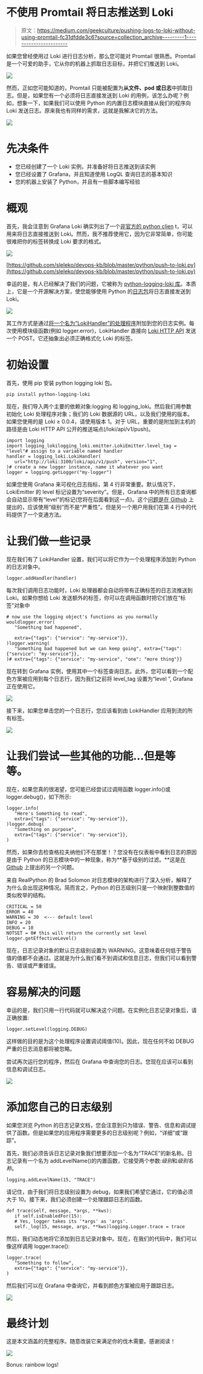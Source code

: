 # 不使用 Promtail 将日志推送到 Loki

> 原文：<https://medium.com/geekculture/pushing-logs-to-loki-without-using-promtail-fc31dfdde3c6?source=collection_archive---------1----------------------->

如果您曾经使用过 Loki 进行日志分析，那么您可能对 Promtail 很熟悉。Promtail 是一个可爱的助手，它从你的机器上抓取日志目标，并把它们推送到 Loki。

![](img/dfa20b573bd74d57195a0c99faba1d32.png)

然而，正如您可能知道的，Promtail 只能被配置为**从文件、pod 或日志**中抓取日志。但是，如果您有一个必须将日志直接发送到 Loki 的用例，该怎么办呢？例如，想象一下，如果我们可以使用 Python 的内置日志模块直接从我们的程序向 Loki 发送日志。原来我也有同样的需求，这就是我解决它的方法。

![](img/7372c943f00dcd9b710648a0aa559506.png)

# 先决条件

*   您已经创建了一个 Loki 实例，并准备好将日志推送到该实例
*   您已经设置了 Grafana，并且知道使用 LogQL 查询日志的基本知识
*   您的机器上安装了 Python，并且有一些脚本编写经验

# 概观

首先，我会注意到 Grafana Loki 确实列出了一个[非官方的 python clien](https://github.com/sleleko/devops-kb/blob/master/python/push-to-loki.py) t，可以用来将日志直接推送到 Loki。然而，我不推荐使用它，因为它非常简单，你可能很难把你的标签转换成 Loki 要求的格式。

![](img/fb1a10fa8003dfa11b90af9ed6e41183.png)

[https://github.com/sleleko/devops-kb/blob/master/python/push-to-loki.py](https://github.com/sleleko/devops-kb/blob/master/python/push-to-loki.py)

幸运的是，有人已经解决了我们的问题，它被称为 [python-logging-loki 库](https://github.com/GreyZmeem/python-logging-loki)。本质上，它是一个开源解决方案，使您能够使用 Python 的[日志包](https://docs.python.org/3/library/logging.html)将日志直接发送到 Loki。

![](img/fb70430646f6288e58d75d0eda37329d.png)

其工作方式是通过[将一个名为“LokiHandler”的处理程序](https://docs.python.org/3/library/logging.html#handler-objects)附加到您的日志实例。每次使用模块级函数(例如 logger.error)，LokiHandler 直接向 [Loki HTTP API](https://grafana.com/docs/loki/latest/api/) 发送一个 POST。它还抽象出必须正确格式化 Loki 的标签。

# 初始设置

首先，使用 pip 安装 python logging loki 包。

```
pip install python-logging-loki
```

现在，我们导入两个主要的依赖对象:logging 和 logging_loki。然后我们用参数初始化 Loki 处理程序对象；我们的 Loki 数据源的 URL，以及我们使用的版本。如果您使用的是 Loki ≥ 0.0.4，请使用版本 1。对于 URL，重要的是附加到主机的路径是由 Loki HTTP API 公开的推送端点(/loki/api/v1/push)。

```
import logging
import logging_lokilogging_loki.emitter.LokiEmitter.level_tag = "level"# assign to a variable named handler 
handler = logging_loki.LokiHandler(
   url="http://loki:3100/loki/api/v1/push", version="1",
)# create a new logger instance, name it whatever you want
logger = logging.getLogger("my-logger")
```

如果您使用 Grafana 来可视化日志指标，第 4 行非常重要。默认情况下，LokiEmitter 的 level 标记设置为“severity”。但是，Grafana 中的所有日志查询都会自动显示带有“level”的标记(您将在后面看到这一点)。这个[问题是在 Github](https://github.com/GreyZmeem/python-logging-loki/issues/17) 上提出的，应该使用“级别”而不是“严重性”。但是另一个用户用我们在第 4 行中的代码提供了一个变通方法。

# 让我们做一些记录

现在我们有了 LokiHandler 设置，我们可以将它作为一个处理程序添加到 Python 的日志对象中。

```
logger.addHandler(handler)
```

每次我们调用日志功能时，Loki 处理器都会自动将带有正确标签的日志流推送到 Loki。如果你想给 Loki 发送额外的标签，你可以在调用函数时把它们放在“标签”对象中

```
# now use the logging object's functions as you normally wouldlogger.error(
   "Something bad happened",

   extra={"tags": {"service": "my-service"}},
)logger.warning(
   "Something bad happened but we can keep going", extra={"tags": {"service": "my-service"}},
)# extra={"tags": {"service": "my-service", "one": "more thing"}}
```

现在转到 Grafana 实例，使用其中一个标签查询日志。此外，您可以看到一个配色方案被应用到每个日志行，因为我们之前将 level_tag 设置为“level ”, Grafana 正在使用它。

![](img/fb3b192759de845754bbcc3e7064b4f2.png)

接下来，如果您单击您的一个日志行，您应该看到由 LokiHandler 应用到流的所有标签。

![](img/32092500a716f13d45ffbe824d249d9f.png)

# 让我们尝试一些其他的功能…但是等等。

现在，如果您真的很渴望，您可能已经尝试过调用函数 logger.info()或 logger.debug()，如下所示:

```
logger.info(
   "Here's Something to read",
   extra={"tags": {"service": "my-service"}},
)logger.debug(
   "Something on purpose",
   extra={"tags": {"service": "my-service"}},
)
```

然而，如果你去检查格拉夫纳他们不在那里！？您没有在仪表板中看到日志的原因是由于 Python 的日志模块中的一种现象，称为**基于级别的过滤。**这是[在 Github](https://github.com/GreyZmeem/python-logging-loki/issues/20) 上提出的另一个问题。

来自 RealPython 的 Brad Solomon 对日志模块的架构进行了深入分析，解释了为什么会出现这种情况。简而言之，Python 的日志级别只是一个映射到整数值的类似枚举的结构。

```
CRITICAL = 50
ERROR = 40
WARNING = 30  <--- default level
INFO = 20
DEBUG = 10
NOTSET = 0# this will return the currently set level
logger.getEffectiveLevel()
```

现在，日志记录对象的默认日志级别设置为 WARNING。这意味着任何低于警告值的值都不会通过。这就是为什么我们看不到调试和信息日志，但我们可以看到警告、错误或严重错误。

# 容易解决的问题

幸运的是，我们只用一行代码就可以解决这个问题。在实例化日志记录对象后，请正确放置:

```
logger.setLevel(logging.DEBUG)
```

这样做的目的是为这个处理程序设置调试阈值(10)。因此，现在任何不如 DEBUG 严重的日志消息都将被忽略。

尝试再次运行您的程序，然后在 Grafana 中查询您的日志。您现在应该可以看到信息和调试日志。

![](img/d221e3d7c47f1b7b3c577ac3d89f5a90.png)

# 添加您自己的日志级别

如果您浏览 Python 的日志记录文档，您会注意到只为错误、警告、信息和调试提供了函数。但是如果您的应用程序需要更多的日志级别呢？例如，“详细”或“跟踪”。

首先，我们必须告诉日志记录对象我们想要添加一个名为“TRACE”的新名称。日志记录有一个名为 addLevelName()的内置函数，它接受两个参数:*级别*和*级别名称*。

```
logging.addLevelName(15, "TRACE")
```

请记住，由于我们将日志级别设置为 debug，如果我们希望它通过，它的值必须大于 10。接下来，我们必须创建一个处理跟踪日志的函数。

```
def trace(self, message, *args, **kws):
   if self.isEnabledFor(15):
   # Yes, logger takes its '*args' as 'args'.
   self._log(15, message, args, **kws)logging.Logger.trace = trace
```

然后，我们动态地将它添加到日志记录对象中。现在，在我们的代码中，我们可以像这样调用 logger.trace():

```
logger.trace(
   "Something to follow",
   extra={"tags": {"service": "my-service"}},
)
```

然后我们可以在 Grafana 中查询它，并看到颜色方案被应用于跟踪日志。

![](img/e5a4f7eb59fb73e4a1c1ca7b7b0efe7c.png)

# 最终计划

这是本文涵盖的完整程序。随意改装它来满足你的伐木需要。感谢阅读！

![](img/f4542c3f1f95c5819716c5e073e8627b.png)

Bonus: rainbow logs!